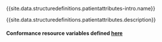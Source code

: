 {{site.data.structuredefinitions.patientattributes-intro.name}}

{{site.data.structuredefinitions.patientattributes.description}}

#### Conformance resource variables defined [here](http://wiki.hl7.org/index.php?title=IG_Publisher_Documentation#Jekyll)
